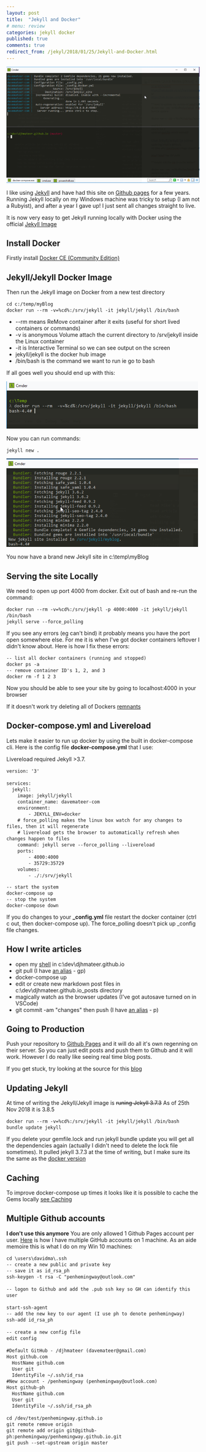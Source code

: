 ```yaml
---
layout: post
title:  "Jekyll and Docker"
# menu: review
categories: jekyll docker
published: true 
comments: true
redirect_from: /jekyl/2018/01/25/Jekyll-and-Docker.html
---
```

![Menu](/assets/2018-01-25-Docker/screen.png)

I like using [Jekyll](https://jekyllrb.com/) and have had this site on [Github pages](https://pages.github.com/) for a few years. Running Jekyll locally on my Windows machine was tricky to setup (I am not a Rubyist), and after a year I gave up! I just sent all changes straight to live.

It is now very easy to get Jekyll running locally with Docker using the official [Jekyll Image](https://hub.docker.com/r/jekyll/jekyll/)

## Install Docker
Firstly install [Docker CE (Community Edition)](https://www.docker.com/community-edition)

## Jekyll/Jekyll Docker Image
Then run the Jekyll image on Docker from a new test directory

```
cd c:/temp/myBlog
docker run --rm -v=%cd%:/srv/jekyll -it jekyll/jekyll /bin/bash
```

- --rm means ReMove container after it exits (useful for short lived containers or commands)
- -v is anonymous Volume attach the current directory to /srv/jekyll inside the Linux container
- -it is Interactive Terminal so we can see output on the screen
- jekyll/jekyll is the docker hub image
- /bin/bash is the command we want to run ie go to bash

If all goes well you should end up with this:

![Bash](/assets/2018-01-25-Docker/bash.png)

Now you can run commands:

```
jekyll new .
```
![new](/assets/2018-01-25-Docker/new.png)

You now have a brand new Jekyll site in c:\temp\myBlog

## Serving the site Locally
We need to open up port 4000 from docker. Exit out of bash and re-run the command:
```
docker run --rm -v=%cd%:/srv/jekyll -p 4000:4000 -it jekyll/jekyll /bin/bash
jekyll serve --force_polling 
```
If you see any errors (eg can't bind) it probably means you have the port open somewhere else. For me it is when I've got docker containers leftover I didn't know about. Here is how I fix these errors:

```
-- list all docker containers (running and stopped)
docker ps -a
-- remove container ID's 1, 2, and 3 
docker rm -f 1 2 3
```
Now you should be able to see your site by going to localhost:4000 in your browser

If it doesn't work try deleting all of Dockers [remnants](/docker/2018/01/26/Docker-Delete-Containers-Images-Networks-and-Volumes.html)

## Docker-compose.yml and Livereload
Lets make it easier to run up docker by using the built in docker-compose cli. Here is the config file **docker-compose.yml** that I use:

Livereload required Jekyll >3.7.
```
version: '3'

services:
  jekyll: 
    image: jekyll/jekyll
    container_name: davemateer-com
    environment:
        - JEKYLL_ENV=docker
    # force_polling makes the linux box watch for any changes to files, then it will regenerate
    # livereload gets the browser to automatically refresh when changes happen to files
    command: jekyll serve --force_polling --livereload 
    ports:
        - 4000:4000
        - 35729:35729
    volumes:
        - ./:/srv/jekyll
```

```
-- start the system
docker-compose up
-- stop the system
docker-compose down
```
If you do changes to your **_config.yml** file restart the docker container (ctrl c out, then docker-compose up). The force_polling doesn't pick up _config file changes.

## How I write articles
- open my [shell](http://cmder.net/) in c:\dev\djhmateer.github.io
- git pull (I have [an alias](/cmder/2018/01/30/Cmder-Shell.html) - gp)
- docker-compose up
- edit or create new markdown post files in c:\dev\djhmateer.github.io\_posts directory
- magically watch as the browser updates (I've got autosave turned on in VSCode) 
- git commit -am "changes" then push (I have [an alias](/cmder/2018/01/30/Cmder-Shell.html) - p)

## Going to Production
Push your repository to [Github Pages](https://pages.github.com/) and it will do all it's own regenning on their server. So you can just edit posts and push them to Github and it will work. However I do really like seeing real time blog posts.  

If you get stuck, try looking at the source for this [blog](https://github.com/djhmateer/djhmateer.github.io)  

## Updating Jekyll
At time of writing the Jekyll/Jekyll image is ~~runing Jekyll 3.7.3~~ As of 25th Nov 2018 it is 3.8.5

```
docker run --rm -v=%cd%:/srv/jekyll -it jekyll/jekyll /bin/bash
bundle update jekyll
```
If you delete your gemfile.lock and run jekyll bundle update you will get all the dependencies again (actually I didn't need to delete the lock file sometimes). It pulled jekyll 3.7.3 at the time of writing, but I make sure its the same as the [docker version](https://github.com/envygeeks/jekyll-docker)

## Caching 
To improve docker-compose up times it looks like it is possible to cache the Gems locally [see Caching](https://github.com/envygeeks/jekyll-docker/blob/master/README.md)

## Multiple Github accounts
**I don't use this anymore**
You are only allowed 1 Github Pages account per user. [Here](https://code.tutsplus.com/tutorials/quick-tip-how-to-work-with-github-and-multiple-accounts--net-22574) is how I have multiple GitHub accounts on 1 machine. As an aide memoire this is what I do on my Win 10 machines:  

```
cd \users\davidma\.ssh
-- create a new public and private key
-- save it as id_rsa_ph
ssh-keygen -t rsa -C "penhemingway@outlook.com"

-- logon to Github and add the .pub ssh key so GH can identify this user

start-ssh-agent
-- add the new key to our agent (I use ph to denote penhemingway)
ssh-add id_rsa_ph

-- create a new config file
edit config

#Default GitHub - /djhmateer (davemateer@gmail.com)
Host github.com
  HostName github.com
  User git
  IdentityFile ~/.ssh/id_rsa
#New account - /penhemingway (penhemingway@outlook.com)
Host github-ph
  HostName github.com
  User git
  IdentityFile ~/.ssh/id_rsa_ph

cd /dev/test/penhemingway.github.io
git remote remove origin
git remote add origin git@github-ph:penhemingway/penhemingway.github.io.git
git push --set-upstream origin master

```

